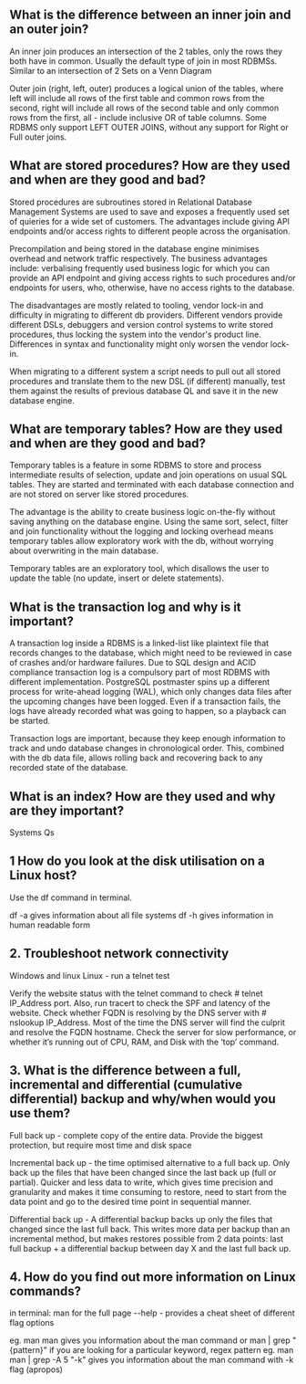 ## What is the difference between an inner join and an outer join?

An inner join produces an intersection of the 2 tables, only the rows they both have in common. Usually the default type of join in most RDBMSs. 
Similar to an intersection of 2 Sets on a Venn Diagram

Outer join (right, left, outer)
produces a logical union of the tables, where 
left will include all rows of the first table and common rows from the second,
right will include all rows of the second table and only common rows from the first, 
all - include inclusive OR of table columns. Some RDBMS only support LEFT OUTER JOINS, without any support for Right or Full outer joins. 

## What are stored procedures? How are they used and when are they good and bad?

Stored procedures are subroutines stored in Relational Database Management Systems are used to save and exposes a frequently used set of quieries for a wide set of customers. The advantages include giving API endpoints and/or access rights to different people across the organisation. 

Precompilation and being stored in the database engine minimises overhead and network traffic respectively. The business advantages include: verbalising frequently used business logic for which you can provide an API endpoint and giving access rights to such procedures and/or endpoints for users, who, otherwise, have no access rights to the database. 

The disadvantages are mostly related to tooling, vendor lock-in and difficulty in migrating to different db providers. Different vendors provide different DSLs, debuggers and version control systems to write stored procedures, thus locking the system into the vendor's product line. Differences in syntax and functionality might only worsen the vendor lock-in.

When migrating to a different system a script needs to pull out all stored procedures and translate them to the new DSL (if different) manually, test them against the results of previous database QL and save it in the new database engine. 


## What are temporary tables? How are they used and when are they good and bad?

Temporary tables is a feature in some RDBMS to store and process intermediate results of selection, update and join operations on usual SQL tables. They are started and terminated with each database connection and are not stored on server like stored procedures.

The advantage is the ability to create business logic on-the-fly without saving anything on the database engine. Using the same sort, select, filter and join functionality without the logging and locking overhead means temporary tables allow exploratory work with the db, without worrying about overwriting in the main database. 

Temporary tables are an exploratory tool, which disallows the user to update the table (no update, insert or delete statements). 

## What is the transaction log and why is it important? 

A transaction log inside a RDBMS is a linked-list like plaintext file that records changes to the database, which might need to be reviewed in case of crashes and/or hardware failures. Due to SQL design and ACID compliance transaction log is a compulsory part of most RDBMS with different implementation. PostgreSQL postmaster spins up a different process for write-ahead logging (WAL), which only changes data files after the upcoming changes have been logged. Even if a transaction fails, the logs have already recorded what was going to happen, so a playback can be started.

Transaction logs are important, because they keep enough information to track and undo database changes in chronological order. This, combined with the db data file, allows rolling back and recovering back to any recorded state of the database. 

## What is an index? How are they used and why are they important? 



Systems Qs

## 1 How do you look at the disk utilisation on a Linux host? 

Use the df command in terminal. 

df -a 
gives information about all file systems
df -h
gives information in human readable form


## 2. Troubleshoot network connectivity

Windows and linux 
Linux - run a telnet test


Verify the website status with the telnet command to check # telnet IP_Address port. Also, run tracert to check the SPF and latency of the website.
Check whether FQDN is resolving by the DNS server with # nslookup IP_Address. Most of the time the DNS server will find the culprit and resolve the FQDN hostname.
Check the server for slow performance, or whether it’s running out of CPU, RAM, and Disk with the ‘top’ command.

## 3. What is the difference between a full, incremental and differential (cumulative differential) backup and why/when would you use them?

Full back up - complete copy of the entire data. Provide the biggest protection, but require most time and disk space

Incremental back up - the time optimised alternative to a full back up. Only back up the files that have been changed since the last back up (full or partial). Quicker and less data to write, which gives time precision and granularity and makes it time consuming to restore, need to start from the data point and go to the desired time point in sequential manner. 

Differential back up - A differential backup backs up only the files that changed since the last full back. This writes more data per backup than an incremental method, but makes restores possible from 2 data points: last full backup + a differential backup between day X and the last full back up.  


## 4. How do you find out more information on Linux commands?

in terminal:
man <command> for the full page
<command> --help  - provides a cheat sheet of different flag options

eg. 
man man gives you information about the man command
or 
man <command> | grep "{pattern}" if you are looking for a particular keyword, regex pattern
eg. 
man man | grep -A 5 "-k" gives you information about the man command with -k flag (apropos)
